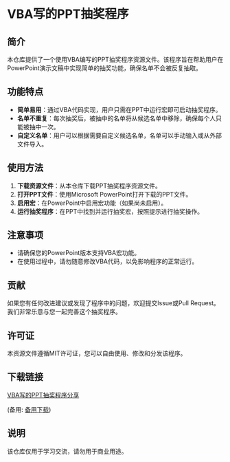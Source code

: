 # VBA写的PPT抽奖程序

## 简介

本仓库提供了一个使用VBA编写的PPT抽奖程序资源文件。该程序旨在帮助用户在PowerPoint演示文稿中实现简单的抽奖功能，确保名单不会被反复抽取。

## 功能特点

- **简单易用**：通过VBA代码实现，用户只需在PPT中运行宏即可启动抽奖程序。
- **名单不重复**：每次抽奖后，被抽中的名单将从候选名单中移除，确保每个人只能被抽中一次。
- **自定义名单**：用户可以根据需要自定义候选名单，名单可以手动输入或从外部文件导入。

## 使用方法

1. **下载资源文件**：从本仓库下载PPT抽奖程序资源文件。
2. **打开PPT文件**：使用Microsoft PowerPoint打开下载的PPT文件。
3. **启用宏**：在PowerPoint中启用宏功能（如果尚未启用）。
4. **运行抽奖程序**：在PPT中找到并运行抽奖宏，按照提示进行抽奖操作。

## 注意事项

- 请确保您的PowerPoint版本支持VBA宏功能。
- 在使用过程中，请勿随意修改VBA代码，以免影响程序的正常运行。

## 贡献

如果您有任何改进建议或发现了程序中的问题，欢迎提交Issue或Pull Request。我们非常乐意与您一起完善这个抽奖程序。

## 许可证

本资源文件遵循MIT许可证，您可以自由使用、修改和分发该程序。

## 下载链接
[VBA写的PPT抽奖程序分享](https://pan.quark.cn/s/cece467e0254) 

(备用: [备用下载](https://pan.baidu.com/s/1UZ_DrZRZxy_bzT-7vS-eKw?pwd=1234))

## 说明

该仓库仅用于学习交流，请勿用于商业用途。
